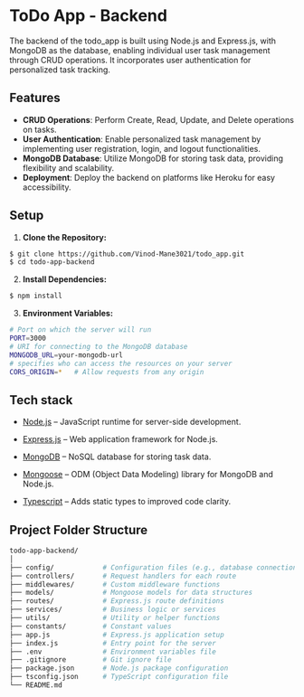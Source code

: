 # ToDo App - Backend

The backend of the todo_app is built using Node.js and Express.js, with MongoDB as the database, enabling individual user task management through CRUD operations. It incorporates user authentication for personalized task tracking.

## Features

- **CRUD Operations**: Perform Create, Read, Update, and Delete operations on tasks.
- **User Authentication**: Enable personalized task management by implementing user registration, login, and logout functionalities.
- **MongoDB Database**: Utilize MongoDB for storing task data, providing flexibility and scalability.
- **Deployment**: Deploy the backend on platforms like Heroku for easy accessibility.

## Setup

1. **Clone the Repository:**
 
```bash
$ git clone https://github.com/Vinod-Mane3021/todo_app.git
$ cd todo-app-backend
 ```

2. **Install Dependencies:**
```bash
$ npm install
```

3. **Environment Variables:**
```bash
# Port on which the server will run
PORT=3000
# URI for connecting to the MongoDB database
MONGODB_URL=your-mongodb-url
# specifies who can access the resources on your server
CORS_ORIGIN=*   # Allow requests from any origin
```

## Tech stack

- [Node.js](https://nodejs.org/en) – JavaScript runtime for server-side development.

- [Express.js](https://expressjs.com/) – Web application framework for Node.js.

- [MongoDB](https://www.mongodb.com/) – NoSQL database for storing task data.

- [Mongoose](https://mongoosejs.com/) – ODM (Object Data Modeling) library for MongoDB and Node.js.

- [Typescript](https://www.typescriptlang.org/) – Adds static types to improved code clarity.


## Project Folder Structure


```bash
todo-app-backend/
│
├── config/            # Configuration files (e.g., database connection)
├── controllers/       # Request handlers for each route
├── middlewares/       # Custom middleware functions
├── models/            # Mongoose models for data structures
├── routes/            # Express.js route definitions
├── services/          # Business logic or services
├── utils/             # Utility or helper functions
├── constants/         # Constant values
├── app.js             # Express.js application setup
├── index.js           # Entry point for the server
├── .env               # Environment variables file
├── .gitignore         # Git ignore file
├── package.json       # Node.js package configuration
├── tsconfig.json      # TypeScript configuration file
└── README.md 
```




